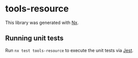 # tools-resource

This library was generated with [Nx](https://nx.dev).

## Running unit tests

Run `nx test tools-resource` to execute the unit tests via [Jest](https://jestjs.io).
